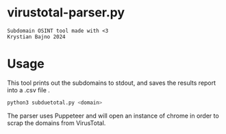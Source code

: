 # virustotal-parser.py

```                                                                                                 VirusTotal Parser
Subdomain OSINT tool made with <3 
Krystian Bajno 2024
```

# Usage
This tool prints out the subdomains to stdout, and saves the results report into a .csv file
.
```bash
python3 subduetotal.py <domain>
```

The parser uses Puppeteer and will open an instance of chrome in order to scrap the domains from VirusTotal.
